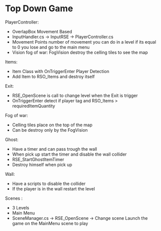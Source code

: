 <h1>Top Down Game</h1>

PlayerController: 
- OverlapBox Movement Based
- InputHandler.cs -> InputRSE -> PlayerController.cs
- Movement Points number of movement you can do in a level if its equal to 0 you lose and go to the main menu
- Vision fog of war: FogVision destroy the celling tiles to see the map

Items:
- Item Class with OnTriggerEnter Player Detection
- Add Item to RSO_Items and destroy itself

Exit:
- RSE_OpenScene is call to change level when the Exit is trigger
- OnTriggerEnter detect if player tag and RSO_Items > requiredItemQuantity

Fog of war:
- Celling tiles place on the top of the map
- Can be destroy only by the FogVision

Ghost:
- Have a timer and can pass trough the wall
- When pick up start the timer and disable the wall collider
- RSE_StartGhostItemTimer
- Destroy himself when pick up

Wall:
- Have a scripts to disable the collider
- If the player is in the wall restart the level

Scenes :
- 3 Levels
- Main Menu
- SceneManager.cs -> RSE_OpenScene -> Change scene
Launch the game on the MainMenu scene to play
